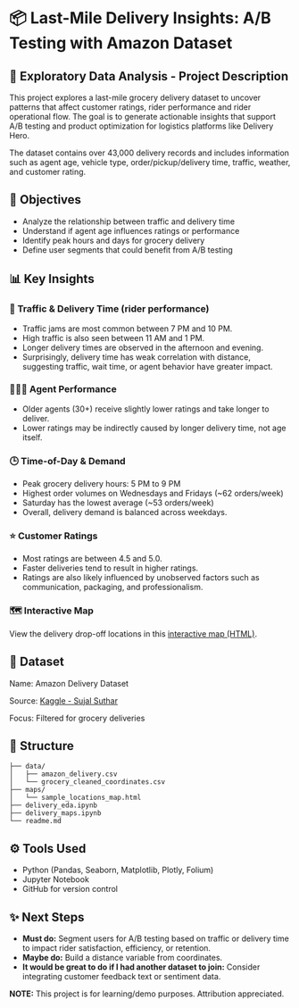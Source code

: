 # 📦 Last-Mile Delivery Insights: A/B Testing with Amazon Dataset

## 📄 Exploratory Data Analysis - Project Description

This project explores a last-mile grocery delivery dataset to uncover patterns that affect customer ratings, rider performance and rider operational flow. The goal is to generate actionable insights that support A/B testing and product optimization for logistics platforms like Delivery Hero.

The dataset contains over 43,000 delivery records and includes information such as agent age, vehicle type, order/pickup/delivery time, traffic, weather, and customer rating.

## 🎯 Objectives

- Analyze the relationship between traffic and delivery time
- Understand if agent age influences ratings or performance
- Identify peak hours and days for grocery delivery
- Define user segments that could benefit from A/B testing

## 📊 Key Insights

### 🚦 Traffic & Delivery Time (rider performance)

- Traffic jams are most common between 7 PM and 10 PM.
- High traffic is also seen between 11 AM and 1 PM.
- Longer delivery times are observed in the afternoon and evening.
- Surprisingly, delivery time has weak correlation with distance, suggesting traffic, wait time, or agent behavior have greater impact.

### 🙎🏻‍♂️ Agent Performance

- Older agents (30+) receive slightly lower ratings and take longer to deliver.
- Lower ratings may be indirectly caused by longer delivery time, not age itself.

### 🕒 Time-of-Day & Demand

- Peak grocery delivery hours: 5 PM to 9 PM
- Highest order volumes on Wednesdays and Fridays (~62 orders/week)
- Saturday has the lowest average (~53 orders/week)
- Overall, delivery demand is balanced across weekdays.

### ⭐ Customer Ratings

- Most ratings are between 4.5 and 5.0.
- Faster deliveries tend to result in higher ratings.
- Ratings are also likely influenced by unobserved factors such as communication, packaging, and professionalism.

### 🗺️ Interactive Map
View the delivery drop-off locations in this [interactive map (HTML)](http://localhost:8889/files/repositories/my_projects/last_mile/maps/sample_locations_map.html).

## 📂 Dataset

Name: Amazon Delivery Dataset

Source: [Kaggle - Sujal Suthar](https://www.kaggle.com/datasets/sujalsuthar/amazon-delivery-dataset)

Focus: Filtered for grocery deliveries


## 📁 Structure
```
├── data/
│   ├── amazon_delivery.csv
│   └── grocery_cleaned_coordinates.csv
├── maps/
│   └── sample_locations_map.html
├── delivery_eda.ipynb
├── delivery_maps.ipynb
└── readme.md
```

## ⚙️ Tools Used

- Python (Pandas, Seaborn, Matplotlib, Plotly, Folium)
- Jupyter Notebook
- GitHub for version control

## ✨ Next Steps

- **Must do:** Segment users for A/B testing based on traffic or delivery time to impact rider satisfaction, efficiency, or retention.
- **Maybe do:** Build a distance variable from coordinates.
- **It would be great to do if I had another dataset to join:** Consider integrating customer feedback text or sentiment data.

**NOTE:** This project is for learning/demo purposes. Attribution appreciated.